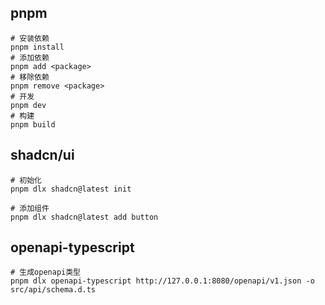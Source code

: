## pnpm

```shell
# 安装依赖
pnpm install
# 添加依赖
pnpm add <package>
# 移除依赖
pnpm remove <package>
# 开发
pnpm dev
# 构建
pnpm build
```

## shadcn/ui

```shell
# 初始化
pnpm dlx shadcn@latest init

# 添加组件
pnpm dlx shadcn@latest add button
```

## openapi-typescript

```shell
# 生成openapi类型
pnpm dlx openapi-typescript http://127.0.0.1:8080/openapi/v1.json -o src/api/schema.d.ts
```